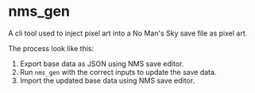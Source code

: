 # nms_gen

A cli tool used to inject pixel art into a No Man's Sky save file as pixel art.

The process look like this:

1. Export base data as JSON using NMS save editor.
2. Run `nms_gen` with the correct inputs to update the save data.
3. Import the updated base data using NMS save editor.

